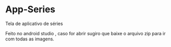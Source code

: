 # App-Series
Tela de aplicativo de séries

Feito no android studio , caso for abrir sugiro que baixe o arquivo zip para ir com todas as imagens.
